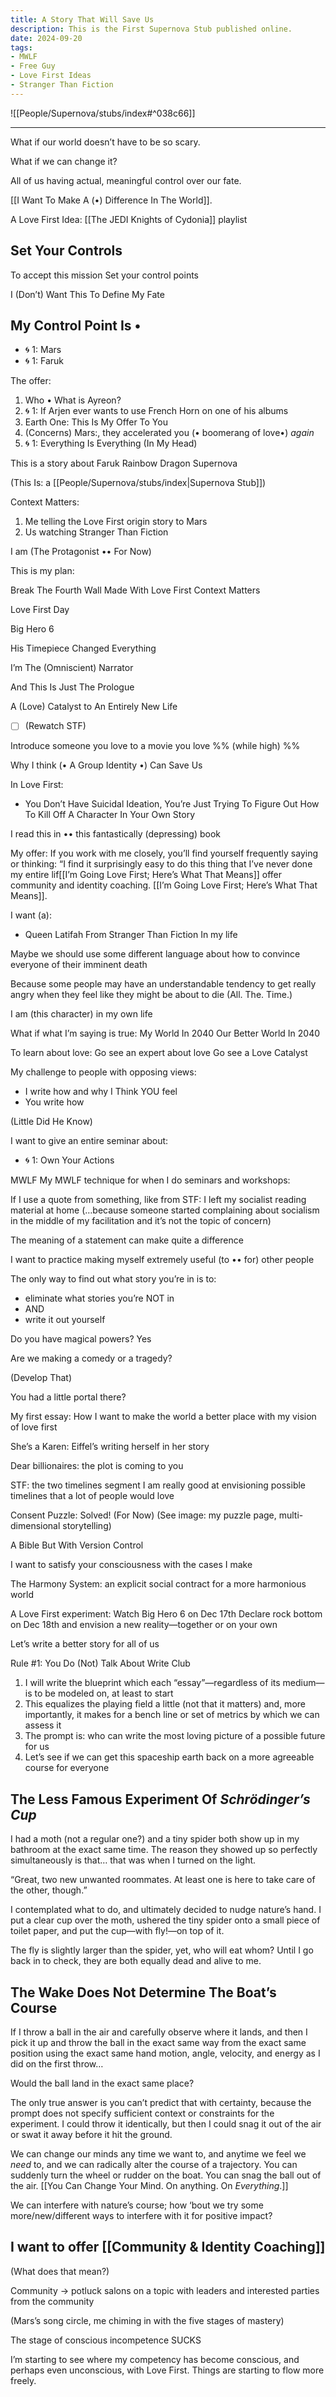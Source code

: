 ```yaml
---
title: A Story That Will Save Us
description: This is the First Supernova Stub published online.
date: 2024-09-20
tags: 
- MWLF
- Free Guy
- Love First Ideas
- Stranger Than Fiction
---
```


![[People/Supernova/stubs/index#^038c66]]

---

What if our world doesn’t have to be so scary.

What if we can change it?

All of us having actual, meaningful control over our fate.

[[I Want To Make A (•) Difference In The World]]. 

A Love First Idea: [[The JEDI Knights of Cydonia]] playlist


## Set Your Controls

To accept this mission
Set your control points




I (Don’t) Want This To Define My Fate


## My Control Point Is •

- 🌀 1: Mars
- 🌀 1: Faruk

The offer:
1. Who • What is Ayreon?
2. 🌀 1: If Arjen ever wants to use French Horn on one of his albums
3. Earth One: This Is My Offer To You
4. (Concerns) Mars:, they accelerated you (• boomerang of love•) *again*
5. 🌀 1: Everything Is Everything (In My Head)


This is a story about Faruk Rainbow Dragon Supernova


(This Is: a [[People/Supernova/stubs/index|Supernova Stub]])

Context Matters:
1. Me telling the Love First origin story to Mars
2. Us watching Stranger Than Fiction


I am (The Protagonist •• For Now)

This is my plan:

Break The Fourth Wall
Made With Love First
Context Matters

Love First Day

Big Hero 6

His Timepiece Changed Everything

I’m The (Omniscient) Narrator

And This Is Just The Prologue

A (Love) Catalyst to An Entirely New Life

- [ ] (Rewatch STF)

Introduce someone you love to a movie you love %% (while high) %%


Why I think (• A Group Identity •) Can Save Us



In Love First:
- You Don’t Have Suicidal Ideation, You’re Just Trying To Figure Out How To Kill Off A Character In Your Own Story

I read this in •• this fantastically (depressing) book



My offer:
If you work with me closely, you’ll find yourself frequently saying or thinking: “I find it surprisingly easy to do this thing that I’ve never done my entire lif[[I’m Going Love First; Here’s What That Means]] offer community and identity coaching. [[I’m Going Love First; Here’s What That Means]].



I want (a):
- Queen Latifah From Stranger Than Fiction
In my life

Maybe we should use some different language about how to convince everyone of their imminent death

Because some people may have an understandable tendency to get really angry when they feel like they might be about to die (All. The. Time.)


I am (this character) in my own life

What if what I’m saying is true:
My World In 2040
Our Better World In 2040


To learn about love:
Go see an expert about love
Go see a Love Catalyst


My challenge to people with opposing views:
- I write how and why I Think YOU feel
- You write how


(Little Did He Know)

I want to give an entire seminar about:
- 🌀 1: Own Your Actions

MWLF
My MWLF technique for when I do seminars and workshops:

If I use a quote from something, like from STF:
I left my socialist reading material at home
(…because someone started complaining about socialism in the middle of my facilitation and it’s not the topic of concern)

The meaning of a statement can make quite a difference 

I want to practice making myself extremely useful (to •• for) other people


The only way to find out what story you’re in is to:
- eliminate what stories you’re NOT in
- AND
- write it out yourself 

Do you have magical powers?
Yes

Are we making a comedy or a tragedy?

(Develop That)


You had a little portal there?


My first essay:
How I want to make the world a better place with my vision of love first 

She’s a Karen: Eiffel’s writing herself in her story

Dear billionaires: the plot is coming to you

STF: the two timelines segment
I am really good at envisioning possible timelines that a lot of people would love

Consent Puzzle: Solved! (For Now)
(See image: my puzzle page, multi-dimensional storytelling)

A Bible But With Version Control


I want to satisfy your consciousness with the cases I make


The Harmony System: an explicit social contract for a more harmonious world


A Love First experiment:
Watch Big Hero 6 on Dec 17th
Declare rock bottom on Dec 18th and envision a new reality—together or on your own

Let’s write a better story for all of us

Rule #1: You Do (Not) Talk About Write Club

1. I will write the blueprint which each “essay”—regardless of its medium—is to be modeled on, at least to start
2. This equalizes the playing field a little (not that it matters) and, more importantly, it makes for a bench line or set of metrics by which we can assess it
3. The prompt is: who can write the most loving picture of a possible future for us
4. Let’s see if we can get this spaceship earth back on a more agreeable course for everyone



## The Less Famous Experiment Of *Schrödinger’s Cup*

I had a moth (not a regular one?) and a tiny spider both show up in my bathroom at the exact same time. The reason they showed up so perfectly simultaneously is that… that was when I turned on the light.

“Great, two new unwanted roommates. At least one is here to take care of the other, though.”

I contemplated what to do, and ultimately decided to nudge nature’s hand. I put a clear cup over the moth, ushered the tiny spider onto a small piece of toilet paper, and put the cup—with fly!—on top of it.

The fly is slightly larger than the spider, yet, who will eat whom? Until I go back in to check, they are both equally dead and alive to me.


## The Wake Does Not Determine The Boat’s Course

If I throw a ball in the air and carefully observe where it lands, and then I pick it up and throw the ball in the exact same way from the exact same position using the exact same hand motion, angle, velocity, and energy as I did on the first throw…

Would the ball land in the exact same place?

The only true answer is you can’t predict that with certainty, because the prompt does not specify sufficient context or constraints for the experiment. I could throw it identically, but then I could snag it out of the air or swat it away before it hit the ground.

We can change our minds any time we want to, and anytime we feel we *need* to, and we can radically alter the course of a trajectory. You can suddenly turn the wheel or rudder on the boat. You can snag the ball out of the air. [[You Can Change Your Mind. On anything. On *Everything*.]]

We can interfere with nature’s course; how ‘bout we try some more/new/different ways to interfere with it for positive impact?


## I want to offer [[Community & Identity Coaching]]
(What does that mean?)

Community → potluck salons on a topic with leaders and interested parties from the community

(Mars’s song circle, me chiming in with the five stages of mastery)

The stage of conscious incompetence SUCKS

I’m starting to see where my competency has become conscious, and perhaps even unconscious, with Love First. Things are starting to flow more freely.

